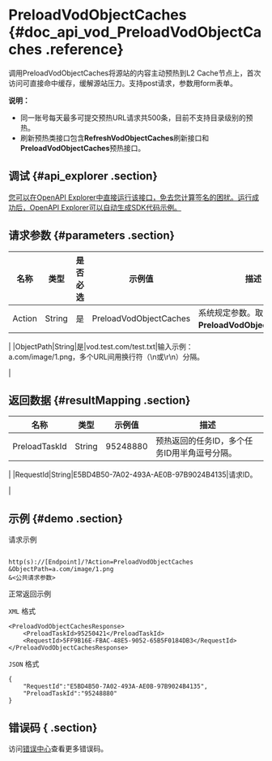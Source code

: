 # PreloadVodObjectCaches {#doc_api_vod_PreloadVodObjectCaches .reference}

调用PreloadVodObjectCaches将源站的内容主动预热到L2 Cache节点上，首次访问可直接命中缓存，缓解源站压力。支持post请求，参数用form表单。

**说明：** 

-   同一账号每天最多可提交预热URL请求共500条，目前不支持目录级别的预热。
-   刷新预热类接口包含**RefreshVodObjectCaches**刷新接口和**PreloadVodObjectCaches**预热接口。

## 调试 {#api_explorer .section}

[您可以在OpenAPI Explorer中直接运行该接口，免去您计算签名的困扰。运行成功后，OpenAPI Explorer可以自动生成SDK代码示例。](https://api.aliyun.com/#product=vod&api=PreloadVodObjectCaches&type=RPC&version=2017-03-21)

## 请求参数 {#parameters .section}

|名称|类型|是否必选|示例值|描述|
|--|--|----|---|--|
|Action|String|是|PreloadVodObjectCaches|系统规定参数。取值：**PreloadVodObjectCaches**。

 |
|ObjectPath|String|是|vod.test.com/test.txt|输入示例：a.com/image/1.png，多个URL间用换行符（\\n或\\r\\n）分隔。

 |

## 返回数据 {#resultMapping .section}

|名称|类型|示例值|描述|
|--|--|---|--|
|PreloadTaskId|String|95248880|预热返回的任务ID，多个任务ID用半角逗号分隔。

 |
|RequestId|String|E5BD4B50-7A02-493A-AE0B-97B9024B4135|请求ID。

 |

## 示例 {#demo .section}

请求示例

``` {#request_demo}

http(s)://[Endpoint]/?Action=PreloadVodObjectCaches
&ObjectPath=a.com/image/1.png
&<公共请求参数>

```

正常返回示例

`XML` 格式

``` {#xml_return_success_demo}
<PreloadVodObjectCachesResponse>
    <PreloadTaskId>95250421</PreloadTaskId>
    <RequestId>5FF9B16E-FBAC-48E5-9052-65B5F0184DB3</RequestId>
</PreloadVodObjectCachesResponse>
```

`JSON` 格式

``` {#json_return_success_demo}
{
	"RequestId":"E5BD4B50-7A02-493A-AE0B-97B9024B4135",
	"PreloadTaskId":"95248880"
}
```

## 错误码 { .section}

访问[错误中心](https://error-center.aliyun.com/status/product/vod)查看更多错误码。

